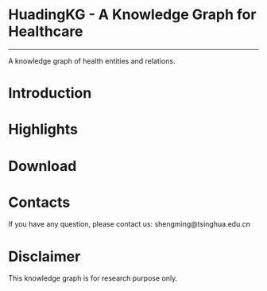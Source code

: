 <html>
<head>
</head>
<body>
  <h1>HuadingKG - A Knowledge Graph for Healthcare</h1>
  <hr/>
  A knowledge graph of health entities and relations.
  
  <h1>Introduction</h1>
  
  <h1>Highlights</h1>
  
  <h1>Download</h1>
  
  <h1>Contacts</h1>
  <p>If you have any question, please contact us: shengming@tsinghua.edu.cn</p>
  
  <h1>Disclaimer</h1>
  <p>This knowledge graph is for research purpose only.</p>
</body>
</html>
